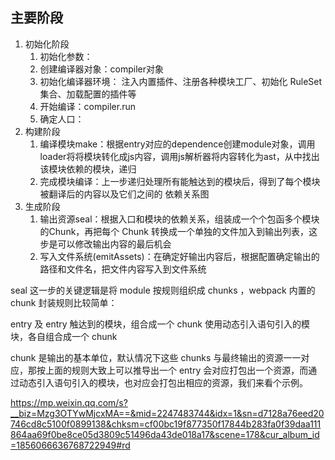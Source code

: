 ## 主要阶段
1. 初始化阶段
   1. 初始化参数：
   2. 创建编译器对象：compiler对象
   3. 初始化编译器环境： 注入内置插件、注册各种模块工厂、初始化 RuleSet 集合、加载配置的插件等
   4. 开始编译：compiler.run
   5. 确定人口：
2. 构建阶段
   1. 编译模块make：根据entry对应的dependence创建module对象，调用loader将将模块转化成js内容，调用js解析器将内容转化为ast，从中找出该模块依赖的模块，递归
   2. 完成模块编译：上一步递归处理所有能触达到的模块后，得到了每个模块被翻译后的内容以及它们之间的 依赖关系图
3. 生成阶段
   1. 输出资源seal：根据入口和模块的依赖关系，组装成一个个包函多个模块的Chunk，再把每个 Chunk 转换成一个单独的文件加入到输出列表，这步是可以修改输出内容的最后机会
   2. 写入文件系统(emitAssets)：在确定好输出内容后，根据配置确定输出的路径和文件名，把文件内容写入到文件系统



seal 这一步的关键逻辑是将 module 按规则组织成 chunks ，webpack 内置的 chunk 封装规则比较简单：

entry 及 entry 触达到的模块，组合成一个 chunk
使用动态引入语句引入的模块，各自组合成一个 chunk

chunk 是输出的基本单位，默认情况下这些 chunks 与最终输出的资源一一对应，那按上面的规则大致上可以推导出一个 entry 会对应打包出一个资源，而通过动态引入语句引入的模块，也对应会打包出相应的资源，我们来看个示例。

https://mp.weixin.qq.com/s?__biz=Mzg3OTYwMjcxMA==&mid=2247483744&idx=1&sn=d7128a76eed20746cd8c5100f0899138&chksm=cf00bc19f877350f17844b283fa0f39daa111864aa69f0be8ce05d3809c51496da43de018a17&scene=178&cur_album_id=1856066636768722949#rd